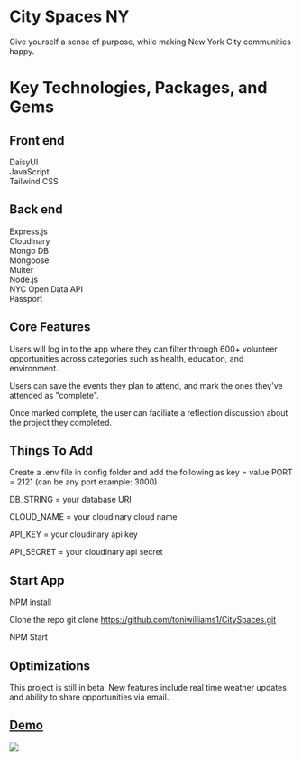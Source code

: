 # City Spaces NY
 
Give yourself a sense of purpose, while making New York City communities happy.

# Key Technologies, Packages, and Gems

## Front end <br>
DaisyUI <br>
JavaScript <br>
Tailwind CSS <br>

## Back end <br>
Express.js <br>
Cloudinary <br>
Mongo DB <br>
Mongoose <br>
Multer <br>
Node.js <br>
NYC Open Data API <br>
Passport <br>


## Core Features
Users will log in to the app where they can filter through 600+ volunteer opportunities across categories such as health, education, and environment. <br>

Users can save the events they plan to attend, and mark the ones they've attended as "complete". <br>

Once marked complete, the user can faciliate a reflection discussion about the project they completed. 

## Things To Add

Create a .env file in config folder and add the following as key = value
PORT = 2121 (can be any port example: 3000)

DB_STRING = your database URI

CLOUD_NAME = your cloudinary cloud name

API_KEY = your cloudinary api key

API_SECRET = your cloudinary api secret

## Start App
NPM install

Clone the repo git clone https://github.com/toniwilliams1/CitySpaces.git

NPM Start

## Optimizations

This project is still in beta. New features include real time weather updates and ability to share opportunities via email.

## [Demo](https://luxebar.netlify.app/)
<img src="https://user-images.githubusercontent.com/100317017/204971083-44b43493-0ea7-457f-a6a0-a0b736904d5e.png">

